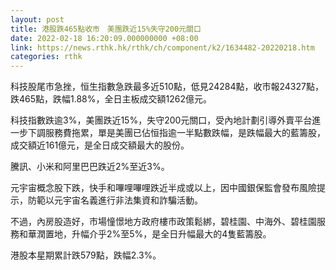 ```yaml
---
layout: post
title: 港股跌465點收市　美團跌近15%失守200元關口
date: 2022-02-18 16:20:09.000000000 +08:00
link: https://news.rthk.hk/rthk/ch/component/k2/1634482-20220218.htm
categories: rthk
---
```


科技股尾市急挫，恒生指數急跌最多近510點，低見24284點，收市報24327點，跌465點，跌幅1.88%，全日主板成交額1262億元。

科技指數跌逾3%，美團跌近15%，失守200元關口，受內地計劃引導外賣平台進一步下調服務費拖累，單是美團已佔恒指逾一半點數跌幅，是跌幅最大的藍籌股，成交額近161億元，是全日成交額最大的股份。

騰訊、小米和阿里巴巴跌近2%至近3%。

元宇宙概念股下跌，快手和嗶哩嗶哩跌近半成或以上，因中國銀保監會發布風險提示，防範以元宇宙名義進行非法集資和詐騙活動。

不過，內房股造好，市場憧憬地方政府樓市政策鬆綁，碧桂園、中海外、碧桂園服務和華潤置地，升幅介乎2%至5%，是全日升幅最大的4隻藍籌股。

港股本星期累計跌579點，跌幅2.3%。
